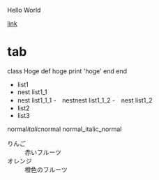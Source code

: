 Hello World

[link](http://tuins.ac.jp/)

# tab
class Hoge
   def hoge
       print 'hoge'
   end
end



- list1
 - nest list1_1
  - nest list1_1_1
  -　nestnest list1_1_2
 -　nest list1_2
- list2
- list3

normal*italic*normal
normal_italic_normal

  

<d1>
  <dt>りんご</dt>
  <dd>赤いフルーツ</dd>
  <dt>オレンジ</dt>
  <dd>橙色のフルーツ</dd>
 </d1>

